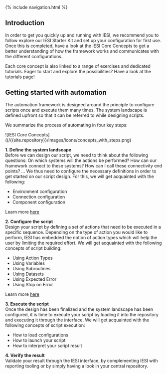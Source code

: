 {% include navigation.html %}
## Introduction
In order to get you quickly up and running with IESI, we recommend you to follow explore our IESI Starter Kit and set up your configuration for first use. 
Once this is completed, have a look at the IESI Core Concepts to get a better understanding of how the framework works and communicates with the different configurations.

Each core concept is also linked to a range of exercises and dedicated tutorials. Eager to start and explore the possibilities? Have a look at the tutorials page!

## Getting started with automation
The automation framework is designed around the principle to configure scripts once and execute them many times. The system landscape is defined upfront so that it can be referred to while designing scripts.

We summarize the process of automating in four key steps:

![IESI Core Concepts]((/{{site.repository}}/images/icons/concepts_with_steps.png)

**1. Define the system landscape** \
Before we can design our script, we need to think about the following questions: On which systems will the actions be performed? How can our framework connect to these systems? How can I call these connectivity end points? … We thus need to configure the necessary definitions in order to get started on our script design. For this, we will get acquainted with the following:

  * Environment configuration
  * Connection configuration
  * Component configuration

Learn more [here](https://github.com/metadew/iesi/blob/2bf8147b794d0c7bebd8a1f83f566d77200625b8/docs/pages/iesi%20core%20concepts/Define%20the%20system%20landscape%20-%20Introduction.md) 

**2. Configure the script**\
Design your script by defining a set of actions that need to be executed in a specific sequence. Depending on the type of action you would like to perform, IESI has embedded the notion of action types which will help the user by limiting the required effort. We will get acquainted with the following concepts of script building:
 
  * Using Action Types
  * Using Variables
  * Using Subroutines
  * Using Datasets
  * Using Expected Error
  * Using Stop on Error

Learn more [here](https://github.com/metadew/iesi/blob/af9e5095eb8063708c0cd19f93c82f472a6fd5d7/docs/pages/iesi%20core%20concepts/Configure%20your%20script%20-%20Introduction.md)
  
**3. Execute the script**\
Once the design has been finalized and the system landscape has been configured, it is time to execute your script by loading it into the repository and executing it through the interface. We will get acquainted with the following concepts of script execution:

  * How to load configurations
  * How to launch your script
  * How to interpret your script result
  
**4. Verify the result**\
Validate your result through the IESI interface, by complementing IESI with reporting tooling or by simply having a look in your central repository.
